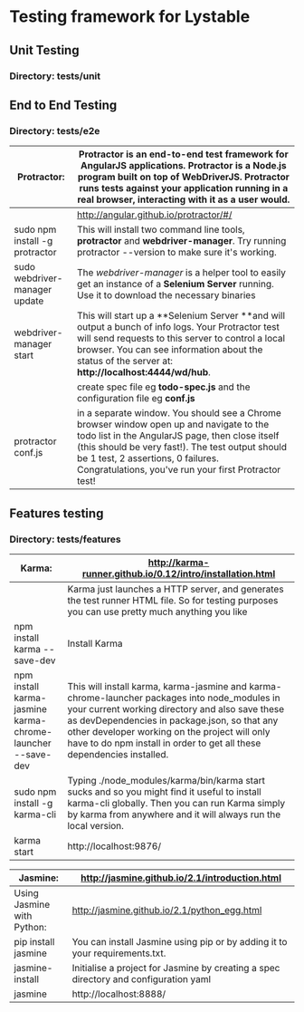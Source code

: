 # Testing framework for Lystable

## Unit Testing

### Directory: tests/unit

## End to End Testing

### Directory: tests/e2e

| Protractor:  | Protractor is an end-to-end test framework for AngularJS applications. Protractor is a Node.js program built on top of WebDriverJS. Protractor runs tests against your application running in a real browser, interacting with it as a user would. |
|--------------|-----------------------|
|  | http://angular.github.io/protractor/#/ |
| sudo npm install -g protractor | This will install two command line tools, **protractor** and **webdriver-manager**. Try running protractor --version to make sure it's working. |
| sudo webdriver-manager update | The *webdriver-manager* is a helper tool to easily get an instance of a **Selenium Server** running. Use it to download the necessary binaries |
| webdriver-manager start | This will start up a **Selenium Server **and will output a bunch of info logs. Your Protractor test will send requests to this server to control a local browser. You can see information about the status of the server at:  **http://localhost:4444/wd/hub**. |
|  | create spec file eg  **todo-spec.js** and the configuration file eg **conf.js** |
| protractor conf.js | in a separate window.  You should see a Chrome browser window open up and navigate to the todo list in the AngularJS page, then close itself (this should be very fast!). The test output should be 1 test, 2 assertions, 0 failures. Congratulations, you've run your first Protractor test! |


## Features testing

### Directory: tests/features






| Karma:                         | http://karma-runner.github.io/0.12/intro/installation.html |
|--------------------------------|---------------------------------|
|  | Karma just launches a HTTP server, and generates the test runner HTML file. So for testing purposes you can use pretty much anything you like |                                              |
| npm install karma --save-dev  | Install Karma                   |
| npm install karma-jasmine karma-chrome-launcher --save-dev  | This will install karma, karma-jasmine and karma-chrome-launcher packages into node_modules in your current working directory and also save these as devDependencies in package.json, so that any other developer working on the project will only have to do npm install in order to get all these dependencies installed. |
| sudo npm install -g karma-cli  | Typing ./node_modules/karma/bin/karma start sucks and so you might find it useful to install karma-cli globally.  Then you can run Karma simply by karma from anywhere and it will always run the local version. |
| karma start  | http://localhost:9876/ |


| Jasmine:          | http://jasmine.github.io/2.1/introduction.html |
|-------------------|---------------------|
| Using Jasmine with Python: | http://jasmine.github.io/2.1/python_egg.html |
| pip install jasmine | You can install Jasmine using pip or by adding it to your requirements.txt. |
| jasmine-install | Initialise a project for Jasmine by creating a spec directory and configuration yaml |
| jasmine | http://localhost:8888/ |

[protractor]: https://github.com/angular/protractor
[jasmine]: http://pivotal.github.com/jasmine/
[karma]: http://karma-runner.github.io
